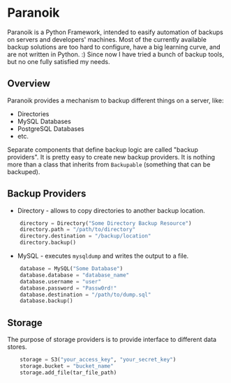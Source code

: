 Paranoik
========

Paranoik is a Python Framework, intended to easify automation of backups on servers and developers' machines. Most of the currently available backup solutions are too hard to configure, have a big learning curve, and are not written in Python. :) Since now I have tried a bunch of backup tools, but no one fully satisfied my needs.

Overview
--------

Paranoik provides a mechanism to backup different things on a server, like:

* Directories
* MySQL Databases
* PostgreSQL Databases
* etc.

Separate components that define backup logic are called "backup providers". It is pretty easy to create new backup providers. It is nothing more than a class that inherits from `Backupable` (something that can be backuped).

Backup Providers
----------------

* Directory - allows to copy directories to another backup location.

```python
    directory = Directory("Some Directory Backup Resource")
    directory.path = "/path/to/directory"
    directory.destination = "/backup/location"
    directory.backup()
```

* MySQL - executes `mysqldump` and writes the output to a file.

```python
    database = MySQL("Some Database")
    database.database = "database_name"
    database.username = "user"
    database.password = "Passw0rd!"
    database.destination = "/path/to/dump.sql"
    database.backup()
```

Storage
-------

The purpose of storage providers is to provide interface to different data stores.

```python
    storage = S3("your_access_key", "your_secret_key")
    storage.bucket = "bucket_name"
    storage.add_file(tar_file_path)
```
